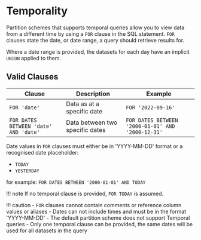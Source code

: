 # Temporality

Partition schemes that supports temporal queries allow you to view data from a different time by using a `FOR` clause in the SQL statement. `FOR` clauses state the date, or date range, a query should retrieve results for.

Where a date range is provided, the datasets for each day have an implicit `UNION` applied to them.

## Valid Clauses

Clause             | Description                           | Example
------------------ | ------------------------------------- | ---------------------------
`FOR 'date'`       | Data as at a specific date            | `FOR '2022-09-16'`
`FOR DATES BETWEEN 'date' AND 'date'` | Data between two specific dates | `FOR DATES BETWEEN '2000-01-01' AND '2000-12-31'`  

Date values in `FOR` clauses must either be in 'YYYY-MM-DD' format or a recognised date placeholder:

- `TODAY`
- `YESTERDAY`

for example: `FOR DATES BETWEEN '2000-01-01' AND TODAY`

!!! note
    If no temporal clause is provided, `FOR TODAY` is assumed.

!!! caution
    - `FOR` clauses cannot contain comments or reference column values or aliases
    - Dates can not include times and must be in the format 'YYYY-MM-DD'
    - The default partition scheme does not support Temporal queries
    - Only one temporal clause can be provided, the same dates will be used for all datasets in the query